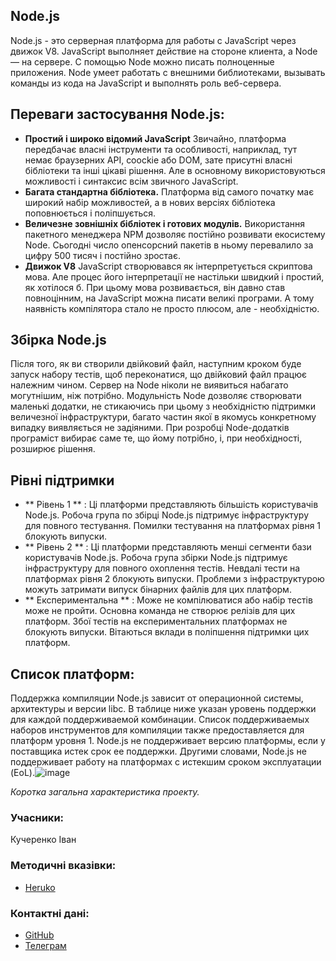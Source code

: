## Node.js
Node.js - это серверная платформа для работы с JavaScript через движок V8. JavaScript выполняет действие на стороне клиента, а Node — на сервере. С помощью Node можно писать 
полноценные приложения. Node умеет работать с внешними библиотеками, вызывать команды из кода на JavaScript и выполнять роль веб-сервера.

## Переваги застосування Node.js:
  * **Простий і широко відомий JavaScript** Звичайно, платформа передбачає власні інструменти та особливості, наприклад, тут немає браузерних API, coockie або DOM, зате присутні
власні бібліотеки та інші цікаві рішення. Але в основному використовуються можливості і синтаксис всім звичного JavaScript.
  * **Багата стандартна бібліотека.** Платформа від самого початку має широкий набір можливостей, а в нових версіях бібліотека поповнюється і поліпшується.
  * **Величезне зовнішніх бібліотек і готових модулів.** Використання пакетного менеджера NPM дозволяє постійно розвивати екосистему Node. Сьогодні число опенсорсний пакетів в ньому перевалило за цифру 500 тисяч і постійно зростає.
  * **Движок V8** JavaScript створювався як інтерпретується скриптова мова. Але процес його інтерпретації не настільки швидкий і простий, як хотілося б. При цьому мова розвивається, він давно став повноцінним, на JavaScript можна писати великі програми. А тому наявність компілятора стало не просто плюсом, але - необхідністю.
## Збірка Node.js
Після того, як ви створили двійковий файл, наступним кроком буде запуск набору тестів, щоб переконатися, що двійковий файл працює належним чином.
Сервер на Node ніколи не виявиться набагато могутнішим, ніж потрібно. Модульність Node дозволяє створювати маленькі додатки, не стикаючись при цьому з необхідністю 
підтримки величезної інфраструктури, багато частин якої в якомусь конкретному випадку виявляється не задіяними. При розробці Node-додатків програміст вибирає саме те, 
що йому потрібно, і, при необхідності, розширює рішення.

## Рівні підтримки 
* ** Рівень 1 ** : Ці платформи представляють більшість користувачів Node.js. Робоча група по збірці Node.js підтримує інфраструктуру для повного тестування. 
Помилки тестування на платформах рівня 1 блокують випуски.
* ** Рівень 2 ** : Ці платформи представляють менші сегменти бази користувачів Node.js. Робоча група збірки Node.js підтримує інфраструктуру для повного охоплення тестів. Невдалі тести на платформах рівня 2 блокують випуски. Проблеми з інфраструктурою можуть затримати випуск бінарних файлів для цих платформ.
* ** Експериментальна ** : Може не компілюватися або набір тестів може не пройти. Основна команда не створює релізів для цих платформ. Збої тестів на експериментальних платформах не блокують випуски. Вітаються вклади в поліпшення підтримки цих платформ.

## Список платформ:
Поддержка компиляции Node.js зависит от операционной системы, архитектуры и версии libc. В таблице ниже указан уровень поддержки для каждой поддерживаемой комбинации. Список поддерживаемых наборов инструментов для компиляции также предоставляется для платформ уровня 1.
Node.js не поддерживает версию платформы, если у поставщика истек срок ее поддержки. Другими словами, Node.js не поддерживает работу на платформах с истекшим сроком эксплуатации (EoL).![image](https://user-images.githubusercontent.com/66551575/112995964-6dd76a80-9174-11eb-8124-5d2498cca63b.png)






*Коротка загальна характеристика проекту.*
 
### Учасники:

Кучеренко Іван 

### Методичні вказівки:
- [Heruko](https://jace-dev.herokuapp.com/design/js-talks#/)

### Контактні дані:
 - [GitHub](https://github.com/IKu4er)
 - [Телеграм](http://t.me/rmnstepaniuk)


